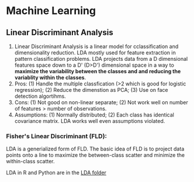 # Machine Learning

## Linear Discriminant Analysis
1. Linear Discriminant Analysis is a linear model for cclassification and dimensionality reduction. LDA mostly used for feature extraction in pattern classification problems. LDA projects data from a D dimensional features space down to a D' (D>D') dimensional space in a way to **maximize the variability between the classes and  and reducing the variablity within the classes**. 
2. Pros: (1) Handle the multiple classfication (>2 which is good for logistic regression); (2) Reduce the dimenstion as PCA; (3) Use on face detection algortihms.
3. Cons: (1) Not good on non-linear separate; (2) Not work well on number of features > number of observations.
4. Assumptions: (1) Normally distributed; (2) Each class has identical covariance matrix. LDA works well even assumptions violated.
### Fisher's Linear Discriminant (FLD):
LDA is a generialized form of FLD. The basic idea of FLD is to project data points onto a line to maximize the between-class scatter and minimize the within-class scatter. 

LDA in R and Python are in the [LDA folder](https://github.com/rzhang0716/Data-Science/tree/master/Machine-Learning/Linear_Discriminant_Analysis)
